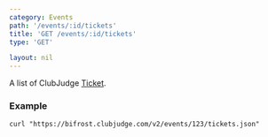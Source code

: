 ```yaml
---
category: Events
path: '/events/:id/tickets'
title: 'GET /events/:id/tickets'
type: 'GET'

layout: nil
---
```


A list of ClubJudge [Ticket](#/ticket-model).

### Example

```
curl "https://bifrost.clubjudge.com/v2/events/123/tickets.json"
```


